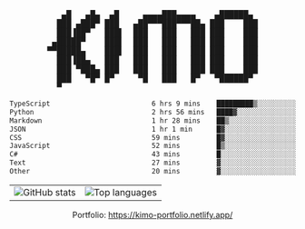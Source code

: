 <div align="center">
<pre>
   ▄█   ▄█▄  ▄█     ▄▄▄▄███▄▄▄▄    ▄██████▄ 
  ███ ▄███▀ ███   ▄██▀▀▀███▀▀▀██▄ ███    ███
  ███▐██▀   ███▌  ███   ███   ███ ███    ███
 ▄█████▀    ███▌  ███   ███   ███ ███    ███
▀▀█████▄    ███▌  ███   ███   ███ ███    ███
  ███▐██▄   ███   ███   ███   ███ ███    ███
  ███ ▀███▄ ███   ███   ███   ███ ███    ███
  ███   ▀█▀ █▀     ▀█   ███   █▀   ▀██████▀ 
  ▀                                         
</pre>
  

<!--START_SECTION:waka-->

```txt
TypeScript                         6 hrs 9 mins    █████████▒░░░░░░░░░░░░░░░   37.96 %
Python                             2 hrs 56 mins   ████▓░░░░░░░░░░░░░░░░░░░░   18.14 %
Markdown                           1 hr 28 mins    ██▒░░░░░░░░░░░░░░░░░░░░░░   09.06 %
JSON                               1 hr 1 min      █▓░░░░░░░░░░░░░░░░░░░░░░░   06.32 %
CSS                                59 mins         █▓░░░░░░░░░░░░░░░░░░░░░░░   06.06 %
JavaScript                         52 mins         █▒░░░░░░░░░░░░░░░░░░░░░░░   05.41 %
C#                                 43 mins         █░░░░░░░░░░░░░░░░░░░░░░░░   04.51 %
Text                               27 mins         ▓░░░░░░░░░░░░░░░░░░░░░░░░   02.87 %
Other                              20 mins         ▓░░░░░░░░░░░░░░░░░░░░░░░░   02.08 %
```

<!--END_SECTION:waka-->

<table align="center">
  <tr>
    <td valign="top">
      <img alt="GitHub stats"
           src="https://github-readme-stats.vercel.app/api?username=kim0chi&show_icons=true&hide_title=true&rank_icon=percentile&line_height=28&hide_border=true&theme=dark" />
    </td>
    <td valign="top">
      <img alt="Top languages"
           src="https://github-readme-stats.vercel.app/api/top-langs/?username=kim0chi&layout=compact&card_width=420&langs_count=8&hide_border=true&theme=dark" />
    </td>
  </tr>
</table>

Portfolio: https://kimo-portfolio.netlify.app/


